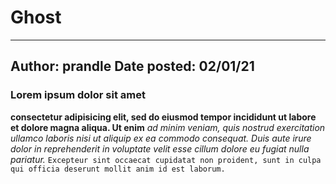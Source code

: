 # Ghost
---
Author: prandle
Date posted: 02/01/21
---
### Lorem ipsum dolor sit amet
**consectetur adipisicing elit, sed do eiusmod tempor incididunt ut labore et dolore magna aliqua. Ut enim**
*ad minim veniam, quis nostrud exercitation ullamco laboris nisi ut aliquip ex ea commodo consequat. Duis aute irure dolor in reprehenderit in voluptate velit esse cillum dolore eu fugiat nulla pariatur.*
```Excepteur sint occaecat cupidatat non proident, sunt in culpa qui officia deserunt mollit anim id est laborum.```
